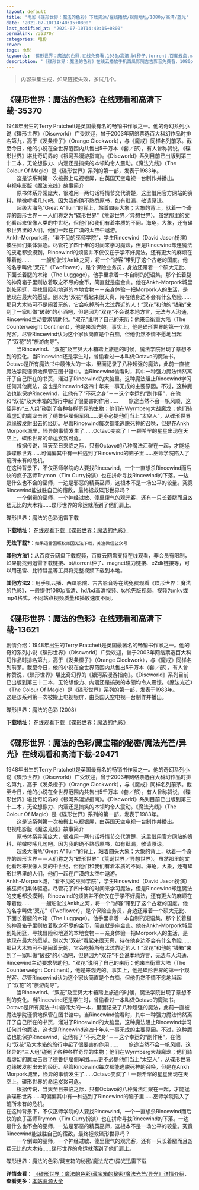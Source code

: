 ```yaml
---
layout: default
title: '电影《碟形世界：魔法的色彩》下载资源/在线播放/视频地址/1080p/高清/蓝光'
date: "2021-07-10T14:40:15+0800"
last_modified_at: "2021-07-10T14:40:15+0800"
permalink: /35370/
categories: 电影
cover:
tags: 电影
keywords: '碟形世界：魔法的色彩,在线免费看,1080p高清,bt种子,torrent,百度云盘,magnet,磁力链,迅雷下载资源'
description: '《碟形世界：魔法的色彩》在线云播放手机西瓜影院吉吉影音免费看，1080p高清bd/hd未删减完整版和tc抢先枪版，mkv/mp4格式，附带bt/torrent种子、magnet/磁力链、百度云盘、网盘资源迅雷下载链接'
---
```


>内容采集生成，如果链接失效，多试几个。


## 《碟形世界：魔法的色彩》在线观看和高清下载-35370

1948年出生的Terry Pratchett是英国最有名的畅销书作家之一。他的奇幻系列小说《碟形世界》（Discworld）广受欢迎，曾于2003年网络票选百大科幻作品时排名第九，高于《发条橙子》（Orange Clockwork），与《魔戒》同样名列前茅。截至今日，他的小说在全世界范围内共售出5千万本（套／部）。有人曾称赞说，《碟形世界》堪比奇幻界的《银河系漫游指南》。《Discworld》系列目前已出版到第三十二本，无论想像力、内涵还是搞笑的本领均令人震动。《魔法光线》（The Colour Of Magic）是《碟形世界》系列的第一部，发表于1983年。<br />　　这是该系列第一次被搬上电视银屏，由英国天空电视一台制作并播出。<br />电视电影版《魔法光线》故事简介<br />　　原书体系异常庞大，很难用一两句话将情节交代清楚，这里借用官方网站的资料，稍微啰嗦几句吧。因为我的确不熟悉原书，如有纰漏，敬请原谅。<br />　　超级大海龟&ldquo;Great A"Tuin”的背上，站着四头大象；大象的背上，驮着一个奇异的圆形世界－－人们称之为&ldquo;碟形世界”（荒诞世界／异想世界）。虽然那里的文化看起来很像人类的中世纪，但他们和我们有着本质的不同。海龟，大象，还有碟形世界里的人们，他们一起在广漠的太空中遨游。<br />Ankh-Morpork城，“看不见的巫师学院”，学生Rincewind（David Jason扮演）被巫师们集体驱逐。尽管花了四十年的时间来学习魔法，但是Rincewind却连魔法的皮毛都没摸到。Rincewind的烦恼并不仅仅在于学不好魔法，还有更大的麻烦在等着他&hellip;…　　一艘船驶过Ankh之河，将一个&ldquo;游客”带到了这个古老的国度。他的名字叫做&ldquo;双花”（Twoflower），是个保险业务员，身边还带着一个硕大无比、下面长着腿的木箱（The Luggage）。他手里拿着一本自制的短语集，那个长着腿的神奇箱子里则放着取之不尽的金币，简直就是座金山。他在Ankh-Morpork城里到处闲逛，寻找冒险和地道的本地食物－－亲身体验一把Morpork人的生活，是他现在最大的愿望。别以为“双花”看起来很天真，待在他身边不会有什么危险&hellip;…那只大木箱可不是闹着玩的，它会吃掉所有太过靠近的人！“双花”和他的&ldquo;钱箱”来到了一家叫做&ldquo;破鼓”的小酒吧，但是因为&ldquo;双花”不会说本地方言，无法与人沟通，Rincewind主动要求帮助他。&ldquo;双花”说明了自己的来历：他来自衡重大陆（The Counterweight Continent），他是来观光的。事实上，他是碟形世界的第一个观光客。尽管Rincewind认为这个家伙简直是个白痴，但他仍然不情不愿地当起了“双花”的&ldquo;旅游向导”。<br />　　当Rincewind、&ldquo;双花”及宝贝大木箱踏上旅途的时候，魔法学院出现了意想不到的变化。当Rincewind还是学生时，曾偷看过一本叫做Octavo的魔法书。Octavo是所有魔法书中最伟大的一本，里面记录了八种超强的魔法，此前一直被魔法学院谨慎地保管在图书馆中。当Rincewind偷看时，其中一种强力魔法悄然离开了自己所在的书页，溜进了Rincewind的大脑里。这种魔法阻止Rincewind学习任何其他魔法，这也是Rincewind这四十年来一事无成的主要原因。不过，这种魔法也能保护Rincewind，让他有了&ldquo;不死之身”－－这个幸运的&ldquo;副作用&rdquo;，在他和“双花”及大木箱的旅行中起了很要害的作用……　　旅途当然不会一帆风顺，这怪异的&ldquo;三人组&rdquo;碰到了各种各样奇异的生物；他们在Wyrmberg大战魔龙；他们骑着虚幻的魔龙击败了德鲁伊雇佣军团&hellip;…更不必提他们当上“太空人&rdquo;，从碟形世界边缘被发射出去的经历。尽管Rincewind每次都能逃脱死神的召唤，但是在Ankh Morpork城里，怪异的事情发生了……Octavo变疯了！一颗希罕的星星出现在天空上，碟形世界的命运岌岌可危。<br />　　根据传说，当天至日来临之际，只有Octavo的八种魔法汇聚在一起，才能拯救碟形世界……可偏偏其中有一种逃到了Rincewind的脑子里……巫师学院陷入了前所未有的危机。<br />在这种背景下，不仅巫师学院的人要找Rincewind，一个一直想杀Rincewind而后快的疯子巫师Trymon（Tim Curry扮演）也在拼命寻找Rincewind的下落。一边是什么也不会的巫师，一边是邪恶的精英巫师，这根本不是一场公平的较量。究竟Rincewind能战胜自己的宿敌，最终拯救碟形世界吗？<br />　　一个倒霉的巫师，一个神经过敏、傻里傻气的观光客，还有一只长着腿而且凶猛无比的大木箱……碟形世界的命运就落到了他们肩上。


碟形世界：魔法的色彩迅雷下载

**下载地址**： [在线观看下载 《碟形世界：魔法的色彩》](https://www.993dy.com//vod-detail-id-13608.html) 


**无法下载?**：`如果迅雷因版权原因无法下载，关注微信公众号 `

**其他方法1**：从百度云网盘下载视频，百度云网盘支持在线观看，非会员有限制，如果能找到迅雷下载链接、bt/torrent种子、magnet磁力链接、e2dk链接等，可以用迅雷、比特彗星等工具将完整视频下载到本地。

**其他方法2**：用手机云播、西瓜影院、吉吉影音等在线免费观看《碟形世界：魔法的色彩》，一般提供1080p高清、hd/bd高清视频、tc抢先版视频，视频为mkv或mp4格式，不同站点视频质量和播放速度不同。


## 《碟形世界：魔法的色彩》在线观看和高清下载-13621

剧情介绍：1948年出生的Terry Pratchett是英国最著名的畅销书作家之一。他的奇幻系列小说《碟形世界》（Discworld）广受欢迎，曾于2003年网络票选百大科幻作品时排名第九，高于《发条橙子》（Orange Clockwork），与《魔戒》同样名列前茅。截至今日，他的小说在全世界范围内共售出5千万本（套／部）。有人曾称赞说，《碟形世界》堪比奇幻界的《银河系漫游指南》。《Discworld》系列目前已出版到第三十二本，无论想像力、内涵还是搞笑的本领均令人震惊。《魔法光芒》（The Colour Of Magic）是《碟形世界》系列的第一部，发表于1983年。  　　这是该系列第一次被搬上电视银屏，由英国天空电视一台制作并播出。


碟形世界：魔法的色彩 (2008)

**下载地址**： [在线观看下载 《碟形世界：魔法的色彩》](https://www.btbtdy.me/btdy/dy5685.html) 


## 《碟形世界：魔法的色彩/藏宝箱的秘密/魔法光芒/异光》在线观看和高清下载-29471

1948年出生的Terry Pratchett是英国最有名的畅销书作家之一。他的奇幻系列小说《碟形世界》（Discworld）广受欢迎，曾于2003年网络票选百大科幻作品时排名第九，高于《发条橙子》（Orange Clockwork），与《魔戒》同样名列前茅。截至今日，他的小说在全世界范围内共售出5千万本（套／部）。有人曾称赞说，《碟形世界》堪比奇幻界的《银河系漫游指南》。《Discworld》系列目前已出版到第三十二本，无论想像力、内涵还是搞笑的本领均令人震动。《魔法光线》（The Colour Of Magic）是《碟形世界》系列的第一部，发表于1983年。<br />　　这是该系列第一次被搬上电视银屏，由英国天空电视一台制作并播出。<br />电视电影版《魔法光线》故事简介<br />　　原书体系异常庞大，很难用一两句话将情节交代清楚，这里借用官方网站的资料，稍微啰嗦几句吧。因为我的确不熟悉原书，如有纰漏，敬请原谅。<br />　　超级大海龟&ldquo;Great A"Tuin”的背上，站着四头大象；大象的背上，驮着一个奇异的圆形世界－－人们称之为&ldquo;碟形世界”（荒诞世界／异想世界）。虽然那里的文化看起来很像人类的中世纪，但他们和我们有着本质的不同。海龟，大象，还有碟形世界里的人们，他们一起在广漠的太空中遨游。<br />Ankh-Morpork城，“看不见的巫师学院”，学生Rincewind（David Jason扮演）被巫师们集体驱逐。尽管花了四十年的时间来学习魔法，但是Rincewind却连魔法的皮毛都没摸到。Rincewind的烦恼并不仅仅在于学不好魔法，还有更大的麻烦在等着他&hellip;…　　一艘船驶过Ankh之河，将一个&ldquo;游客”带到了这个古老的国度。他的名字叫做&ldquo;双花”（Twoflower），是个保险业务员，身边还带着一个硕大无比、下面长着腿的木箱（The Luggage）。他手里拿着一本自制的短语集，那个长着腿的神奇箱子里则放着取之不尽的金币，简直就是座金山。他在Ankh-Morpork城里到处闲逛，寻找冒险和地道的本地食物－－亲身体验一把Morpork人的生活，是他现在最大的愿望。别以为“双花”看起来很天真，待在他身边不会有什么危险&hellip;…那只大木箱可不是闹着玩的，它会吃掉所有太过靠近的人！“双花”和他的&ldquo;钱箱”来到了一家叫做&ldquo;破鼓”的小酒吧，但是因为&ldquo;双花”不会说本地方言，无法与人沟通，Rincewind主动要求帮助他。&ldquo;双花”说明了自己的来历：他来自衡重大陆（The Counterweight Continent），他是来观光的。事实上，他是碟形世界的第一个观光客。尽管Rincewind认为这个家伙简直是个白痴，但他仍然不情不愿地当起了“双花”的&ldquo;旅游向导”。<br />　　当Rincewind、&ldquo;双花”及宝贝大木箱踏上旅途的时候，魔法学院出现了意想不到的变化。当Rincewind还是学生时，曾偷看过一本叫做Octavo的魔法书。Octavo是所有魔法书中最伟大的一本，里面记录了八种超强的魔法，此前一直被魔法学院谨慎地保管在图书馆中。当Rincewind偷看时，其中一种强力魔法悄然离开了自己所在的书页，溜进了Rincewind的大脑里。这种魔法阻止Rincewind学习任何其他魔法，这也是Rincewind这四十年来一事无成的主要原因。不过，这种魔法也能保护Rincewind，让他有了&ldquo;不死之身”－－这个幸运的&ldquo;副作用&rdquo;，在他和“双花”及大木箱的旅行中起了很要害的作用……　　旅途当然不会一帆风顺，这怪异的&ldquo;三人组&rdquo;碰到了各种各样奇异的生物；他们在Wyrmberg大战魔龙；他们骑着虚幻的魔龙击败了德鲁伊雇佣军团&hellip;…更不必提他们当上“太空人&rdquo;，从碟形世界边缘被发射出去的经历。尽管Rincewind每次都能逃脱死神的召唤，但是在Ankh Morpork城里，怪异的事情发生了……Octavo变疯了！一颗希罕的星星出现在天空上，碟形世界的命运岌岌可危。<br />　　根据传说，当天至日来临之际，只有Octavo的八种魔法汇聚在一起，才能拯救碟形世界……可偏偏其中有一种逃到了Rincewind的脑子里……巫师学院陷入了前所未有的危机。<br />在这种背景下，不仅巫师学院的人要找Rincewind，一个一直想杀Rincewind而后快的疯子巫师Trymon（Tim Curry扮演）也在拼命寻找Rincewind的下落。一边是什么也不会的巫师，一边是邪恶的精英巫师，这根本不是一场公平的较量。究竟Rincewind能战胜自己的宿敌，最终拯救碟形世界吗？<br />　　一个倒霉的巫师，一个神经过敏、傻里傻气的观光客，还有一只长着腿而且凶猛无比的大木箱……碟形世界的命运就落到了他们肩上。


碟形世界：魔法的色彩/藏宝箱的秘密/魔法光芒/异光迅雷下载

**详情查看**： [《碟形世界：魔法的色彩/藏宝箱的秘密/魔法光芒/异光》详情介绍](/movie/29471/)， **查看更多**：[本站资源大全](/movie/t/all/)

